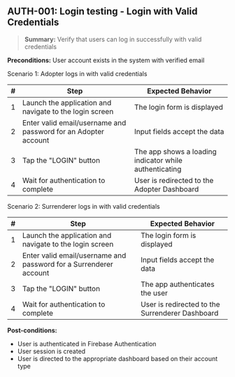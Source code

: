 ## **AUTH-001:** Login testing - Login with Valid Credentials  

> **Summary:** Verify that users can log in successfully with valid credentials  <br>

**Preconditions:** User account exists in the system with verified email

Scenario 1: Adopter logs in with valid credentials

 | \# | Step | Expected Behavior | 
 |----|------|-------------------| 
 |  1 | Launch the application and navigate to the login screen | The login form is displayed | 
 |  2 | Enter valid email/username and password for an Adopter account | Input fields accept the data | 
 |  3 | Tap the "LOGIN" button | The app shows a loading indicator while authenticating |
 |  4 | Wait for authentication to complete | User is redirected to the Adopter Dashboard | 

Scenario 2: Surrenderer logs in with valid credentials

 | \# | Step | Expected Behavior | 
 |----|------|-------------------| 
 |  1 | Launch the application and navigate to the login screen | The login form is displayed | 
 |  2 | Enter valid email/username and password for a Surrenderer account | Input fields accept the data | 
 |  3 | Tap the "LOGIN" button | The app authenticates the user |
 |  4 | Wait for authentication to complete | User is redirected to the Surrenderer Dashboard | 

**Post-conditions:**  

 - User is authenticated in Firebase Authentication
 - User session is created
 - User is directed to the appropriate dashboard based on their account type